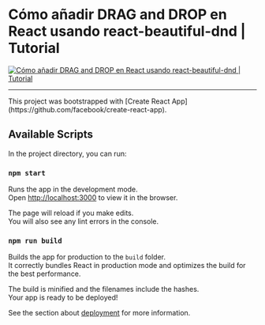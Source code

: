 # Cómo añadir DRAG and DROP en React usando react-beautiful-dnd | Tutorial

[![Cómo añadir DRAG and DROP en React usando react-beautiful-dnd | Tutorial](https://img.youtube.com/vi/bZsMWorjtFI/0.jpg)](https://www.youtube.com/watch?v=bZsMWorjtFI "Cómo añadir DRAG and DROP en React usando react-beautiful-dnd | Tutorial")

<hr>
This project was bootstrapped with [Create React App](https://github.com/facebook/create-react-app).

## Available Scripts

In the project directory, you can run:

### `npm start`

Runs the app in the development mode.\
Open [http://localhost:3000](http://localhost:3000) to view it in the browser.

The page will reload if you make edits.\
You will also see any lint errors in the console.

### `npm run build`

Builds the app for production to the `build` folder.\
It correctly bundles React in production mode and optimizes the build for the best performance.

The build is minified and the filenames include the hashes.\
Your app is ready to be deployed!

See the section about [deployment](https://facebook.github.io/create-react-app/docs/deployment) for more information.
